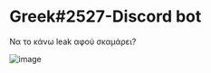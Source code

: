 # Greek#2527-Discord bot
Να το κάνω leak αφού σκαμάρει?


![image](https://github.com/typolua/Greek-2527-bot/assets/106812836/9653205a-7af0-42bc-a36c-4729c8610a2d)
